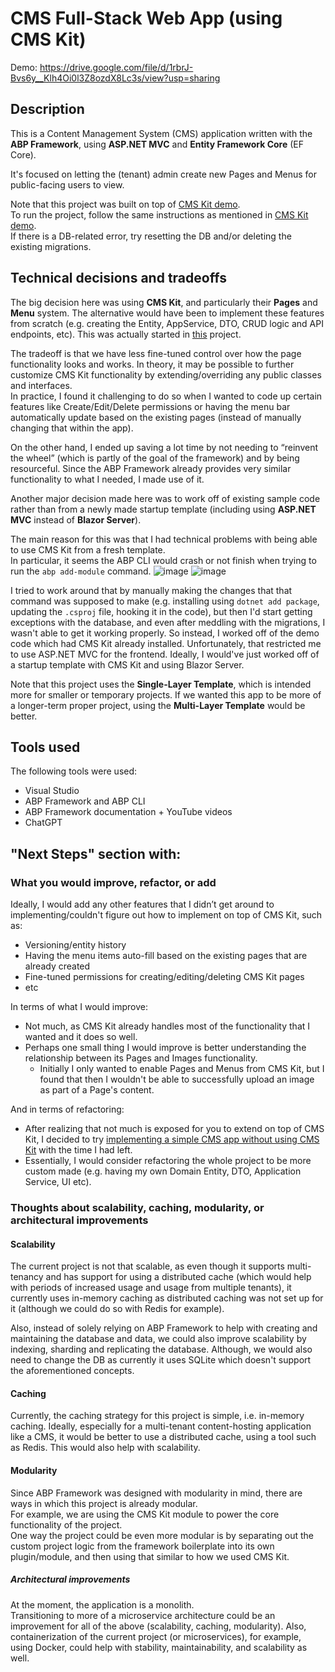 # CMS Full-Stack Web App (using CMS Kit)

Demo: https://drive.google.com/file/d/1rbrJ-Bvs6y__Klh4Oi0l3Z8ozdX8Lc3s/view?usp=sharing

## Description

This is a Content Management System (CMS) application written with the **ABP Framework**, using **ASP.NET MVC** and **Entity Framework Core** (EF Core).  

It's focused on letting the (tenant) admin create new Pages and Menus for public-facing users to view.

Note that this project was built on top of [CMS Kit demo](https://github.com/abpframework/cms-kit-demo/).   
To run the project, follow the same instructions as mentioned in [CMS Kit demo](https://github.com/abpframework/cms-kit-demo/).    
If there is a DB-related error, try resetting the DB and/or deleting the existing migrations.

## Technical decisions and tradeoffs 

The big decision here was using **CMS Kit**, and particularly their **Pages** and **Menu** system. 
The alternative would have been to implement these features from scratch (e.g. creating the Entity, AppService, DTO, CRUD logic and API endpoints, etc). This was actually started in [this](https://github.com/dcostiuc/CmsPages) project.  
  
The tradeoff is that we have less fine-tuned control over how the page functionality looks and works. In theory, it may be possible to further customize CMS Kit functionality by extending/overriding any public classes and interfaces.  
In practice, I found it challenging to do so when I wanted to code up certain features like Create/Edit/Delete permissions or having the menu bar automatically update based on the existing pages (instead of manually changing that within the app).  

On the other hand, I ended up saving a lot time by not needing to “reinvent the wheel” (which is partly of the goal of the framework) and by being resourceful.
Since the ABP Framework already provides very similar functionality to what I needed, I made use of it.  
  
Another major decision made here was to work off of existing sample code rather than from a newly made startup template (including using **ASP.NET MVC** instead of **Blazor Server**).  
  
The main reason for this was that I had technical problems with being able to use CMS Kit from a fresh template.   
In particular, it seems the ABP CLI would crash or not finish when trying to run the `abp add-module` command.
![image](https://github.com/user-attachments/assets/dbbcba1f-0d02-4abf-b3a0-45b3576eb474)
![image](https://github.com/user-attachments/assets/66c06b3a-b5b9-4c02-b32d-3ec29f81d1ff)

I tried to work around that by manually making the changes that that command was supposed to make (e.g. installing using `dotnet add package`, updating the `.csproj` file, hooking it in the code), but then I'd start getting exceptions with the database, and even after meddling with the migrations, I wasn't able to get it working properly.
So instead, I worked off of the demo code which had CMS Kit already installed. Unfortunately, that restricted me to use ASP.NET MVC for the frontend.
Ideally, I would've just worked off of a startup template with CMS Kit and using Blazor Server. 

Note that this project uses the **Single-Layer Template**, which is intended more for smaller or temporary projects. 
If we wanted this app to be more of a longer-term proper project, using the **Multi-Layer Template** would be better. 

## Tools used

The following tools were used:
- Visual Studio
- ABP Framework and ABP CLI
- ABP Framework documentation + YouTube videos
- ChatGPT

## "Next Steps" section with: 

### What you would improve, refactor, or add 

Ideally, I would add any other features that I didn’t get around to implementing/couldn't figure out how to implement on top of CMS Kit, such as:
- Versioning/entity history
- Having the menu items auto-fill based on the existing pages that are already created
- Fine-tuned permissions for creating/editing/deleting CMS Kit pages
- etc


In terms of what I would improve:
- Not much, as CMS Kit already handles most of the functionality that I wanted and it does so well.
- Perhaps one small thing I would improve is better understanding the relationship between its Pages and Images functionality.  
   - Initially I only wanted to enable Pages and Menus from CMS Kit, but I found that then I wouldn't be able to successfully upload an image as part of a Page's content.


And in terms of refactoring:
- After realizing that not much is exposed for you to extend on top of CMS Kit, I decided to try [implementing a simple CMS app without using CMS Kit](https://github.com/dcostiuc/CmsPages) with the time I had left.
- Essentially, I would consider refactoring the whole project to be more custom made (e.g. having my own Domain Entity, DTO, Application Service, UI etc).

### Thoughts about scalability, caching, modularity, or architectural improvements

#### Scalability
The current project is not that scalable, as even though it supports multi-tenancy and has support for using a distributed cache (which would help with periods of increased usage and usage from multiple tenants), it currently uses in-memory caching as distributed caching was not set up for it (although we could do so with Redis for example).  
  
Also, instead of solely relying on ABP Framework to help with creating and maintaining the database and data, we could also improve scalability by indexing, sharding and replicating the database. Although, we would also need to change the DB as currently it uses SQLite which doesn't support the aforementioned concepts.

#### Caching
Currently, the caching strategy for this project is simple, i.e. in-memory caching.
Ideally, especially for a multi-tenant content-hosting application like a CMS, it would be better to use a distributed cache, using a tool such as Redis. 
This would also help with scalability.

#### Modularity
Since ABP Framework was designed with modularity in mind, there are ways in which this project is already modular.  
For example, we are using the CMS Kit module to power the core functionality of the project.  
One way the project could be even more modular is by separating out the custom project logic from the framework boilerplate into its own plugin/module, and then using that similar to how we used CMS Kit.  

##### Architectural improvements
At the moment, the application is a monolith.   
Transitioning to more of a microservice architecture could be an improvement for all of the above (scalability, caching, modularity). 
Also, containerization of the current project (or microservices), for example, using Docker, could help with stability, maintainability, and scalability as well.

